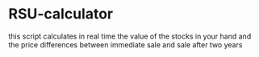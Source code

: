 # RSU-calculator
this script  calculates in real time the value of the stocks in your hand and the price differences between immediate sale and sale after two years
